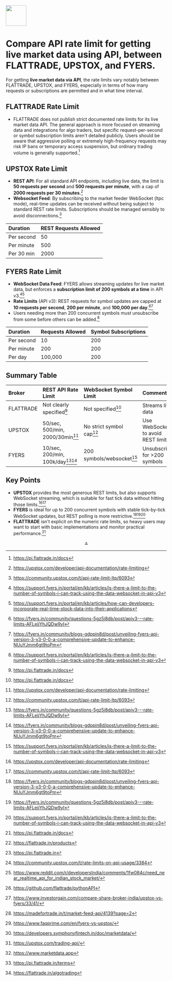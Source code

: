 <img src="https://r2cdn.perplexity.ai/pplx-full-logo-primary-dark%402x.png" style="height:64px;margin-right:32px"/>

# Compare API rate limit for getting live market data using API, between FLATTRADE, UPSTOX, and FYERS.

For getting **live market data via API**, the rate limits vary notably between FLATTRADE, UPSTOX, and FYERS, especially in terms of how many requests or subscriptions are permitted and in what time interval.

## FLATTRADE Rate Limit

- FLATTRADE does not publish strict documented rate limits for its live market data API. The general approach is more focused on streaming data and integrations for algo traders, but specific request-per-second or symbol subscription limits aren't detailed publicly. Users should be aware that aggressive polling or extremely high-frequency requests may risk IP bans or temporary access suspension, but ordinary trading volume is generally supported.[^1_1]


## UPSTOX Rate Limit

- **REST API**: For all standard API endpoints, including live data, the limit is **50 requests per second** and **500 requests per minute**, with a cap of **2000 requests per 30 minutes**.[^1_2]
- **Websocket Feed**: By subscribing to the market feeder WebSocket (ltpc mode), real-time updates can be received without being subject to standard REST rate limits. Subscriptions should be managed sensibly to avoid disconnections.[^1_3]

| Duration | REST Requests Allowed |
| :-- | :-- |
| Per second | 50 |
| Per minute | 500 |
| Per 30 min | 2000 |

## FYERS Rate Limit

- **WebSocket Data Feed**: FYERS allows streaming updates for live market data, but enforces a **subscription limit of 200 symbols at a time** in API v3.[^1_4][^1_5]
- **Rate Limits** (API v3): REST requests for symbol updates are capped at **10 requests per second**, **200 per minute**, and **100,000 per day**.[^1_6][^1_7]
- Users needing more than 200 concurrent symbols must unsubscribe from some before others can be added.[^1_4]

| Duration | Requests Allowed | Symbol Subscriptions |
| :-- | :-- | :-- |
| Per second | 10 | 200 |
| Per minute | 200 | 200 |
| Per day | 100,000 | 200 |

## Summary Table

| Broker | REST API Rate Limit | WebSocket Symbol Limit | Comments |
| :-- | :-- | :-- | :-- |
| FLATTRADE | Not clearly specified[^1_1] | Not specified[^1_1] | Streams live data |
| UPSTOX | 50/sec, 500/min, 2000/30min[^1_2] | No strict symbol cap[^1_3] | Use WebSocket to avoid REST limits |
| FYERS | 10/sec, 200/min, 100k/day[^1_6][^1_7] | 200 symbols/websocket[^1_4] | Unsubscribe for >200 symbols |

## Key Points

- **UPSTOX** provides the most generous REST limits, but also supports WebSocket streaming, which is suitable for fast tick data without hitting those limits.[^1_2][^1_3]
- **FYERS** is ideal for up to 200 concurrent symbols with stable tick-by-tick WebSocket updates, but REST polling is more restrictive.[^1_7][^1_6][^1_4]
- **FLATTRADE** isn't explicit on the numeric rate limits, so heavy users may want to start with basic implementations and monitor practical performance.[^1_1]
<span style="display:none">[^1_10][^1_11][^1_12][^1_13][^1_14][^1_15][^1_16][^1_17][^1_18][^1_19][^1_20][^1_8][^1_9]</span>

<div style="text-align: center">⁂</div>

[^1_1]: https://pi.flattrade.in/docs

[^1_2]: https://upstox.com/developer/api-documentation/rate-limiting

[^1_3]: https://community.upstox.com/t/api-rate-limit-ltp/6093

[^1_4]: https://support.fyers.in/portal/en/kb/articles/is-there-a-limit-to-the-number-of-symbols-i-can-track-using-the-data-websocket-in-api-v3

[^1_5]: https://support.fyers.in/portal/en/kb/articles/how-can-developers-incorporate-real-time-stock-data-into-their-applications

[^1_6]: https://fyers.in/community/questions-5gz5j8db/post/apiv3---rate-limits-AFLejjYhJQDw9yI

[^1_7]: https://fyers.in/community/blogs-gdppin8d/post/unveiling-fyers-api-version-3-v3-0-0-a-comprehensive-update-to-enhance-NUuYJmm6gt9toPm

[^1_8]: https://pi.flattrade.in/terms

[^1_9]: https://flattrade.in/algotrading

[^1_10]: https://flattrade.in/products

[^1_11]: https://pi.flattrade.in

[^1_12]: https://community.upstox.com/t/rate-limits-on-api-usage/3384

[^1_13]: https://www.reddit.com/r/developersIndia/comments/1fw084c/need_near_realtime_api_for_indian_stock_market/

[^1_14]: https://github.com/flattrade/pythonAPI

[^1_15]: https://www.investorgain.com/compare-share-broker-india/upstox-vs-fyers/33/41/

[^1_16]: https://madefortrade.in/t/market-feed-api/4139?page=2

[^1_17]: https://www.faqprime.com/en/fyers-vs-upstox/

[^1_18]: https://developers.symphonyfintech.in/doc/marketdata/

[^1_19]: https://upstox.com/trading-api/

[^1_20]: https://www.marketdata.app

